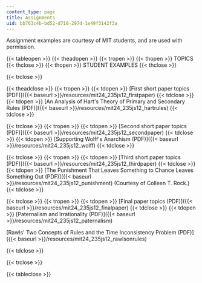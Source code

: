 ```yaml
---
content_type: page
title: Assignments
uid: bb763c4b-bd52-d710-297d-1e49f3142f3a
---
```


Assignment examples are courtesy of MIT students, and are used with permission.

{{< tableopen >}}
{{< theadopen >}}
{{< tropen >}}
{{< thopen >}}
TOPICS
{{< thclose >}}
{{< thopen >}}
STUDENT EXAMPLES
{{< thclose >}}

{{< trclose >}}

{{< theadclose >}}
{{< tropen >}}
{{< tdopen >}}
[First short paper topics (PDF)]({{< baseurl >}}/resources/mit24_235js12_firstpaper)
{{< tdclose >}}
{{< tdopen >}}
[An Analysis of Hart's Theory of Primary and Secondary Rules (PDF)]({{< baseurl >}}/resources/mit24_235js12_hartrules)
{{< tdclose >}}

{{< trclose >}}
{{< tropen >}}
{{< tdopen >}}
[Second short paper topics (PDF)]({{< baseurl >}}/resources/mit24_235js12_secondpaper)
{{< tdclose >}}
{{< tdopen >}}
[Supporting Wolff's Anarchism (PDF)]({{< baseurl >}}/resources/mit24_235js12_wolff)
{{< tdclose >}}

{{< trclose >}}
{{< tropen >}}
{{< tdopen >}}
[Third short paper topics (PDF)]({{< baseurl >}}/resources/mit24_235js12_thirdpaper)
{{< tdclose >}}
{{< tdopen >}}
[The Punishment That Leaves Something to Chance Leaves Something Out (PDF)]({{< baseurl >}}/resources/mit24_235js12_punishment) (Courtesy of Colleen T. Rock.)
{{< tdclose >}}

{{< trclose >}}
{{< tropen >}}
{{< tdopen >}}
[Final paper topics (PDF)]({{< baseurl >}}/resources/mit24_235js12_finalpaper)
{{< tdclose >}}
{{< tdopen >}}
[Paternalism and Irrationality (PDF)]({{< baseurl >}}/resources/mit24_235js12_paternalism)

[Rawls' Two Concepts of Rules and the Time Inconsistency Problem (PDF)]({{< baseurl >}}/resources/mit24_235js12_rawlsonrules)


{{< tdclose >}}

{{< trclose >}}

{{< tableclose >}}